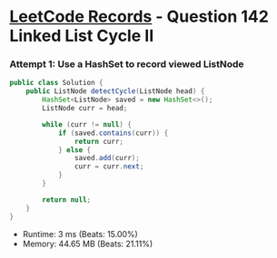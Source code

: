 # [LeetCode Records](../../README.md) - Question 142 Linked List Cycle II

### Attempt 1: Use a HashSet to record viewed ListNode
```java
public class Solution {
    public ListNode detectCycle(ListNode head) {
        HashSet<ListNode> saved = new HashSet<>();
        ListNode curr = head;

        while (curr != null) {
            if (saved.contains(curr)) {
                return curr;
            } else {
                saved.add(curr);
                curr = curr.next;
            }
        }

        return null;
    }
}
```
- Runtime: 3 ms (Beats: 15.00%)
- Memory: 44.65 MB (Beats: 21.11%)

<br>
